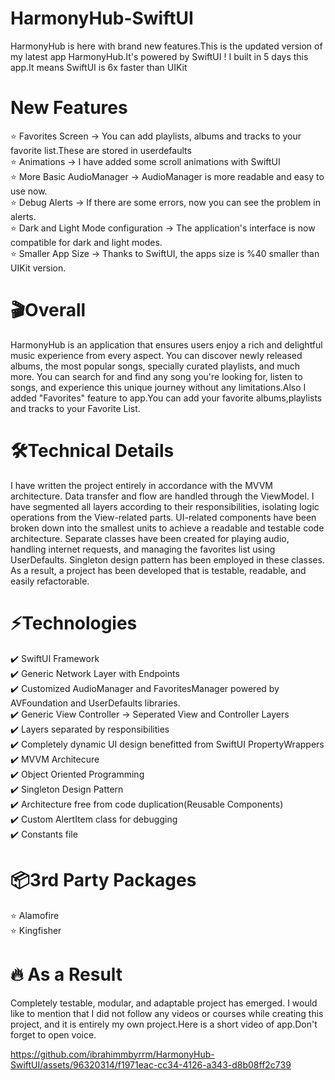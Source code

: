 # HarmonyHub-SwiftUI
HarmonyHub is here with brand new features.This is the updated version of my latest app HarmonyHub.It's powered by SwiftUI ! I built in 5 days this app.It means SwiftUI is 6x faster than UIKit
<h1>New Features</h1>
⭐️ Favorites Screen -> You can add playlists, albums and tracks to your favorite list.These are stored in userdefaults <br>
⭐️ Animations -> I have added some scroll animations with SwiftUI<br>
⭐️ More Basic AudioManager -> AudioManager is more readable and easy to use now.<br>
⭐️ Debug Alerts -> If there are some errors, now you can see the problem in alerts.<br>
⭐️ Dark and Light Mode configuration -> The application's interface is now compatible for dark and light modes.<br>
⭐️ Smaller App Size -> Thanks to SwiftUI, the apps size is %40 smaller than UIKit version.

<h1>🎬Overall</h1>
HarmonyHub is an application that ensures users enjoy a rich and delightful music experience from every aspect. You can discover newly released albums, the most popular songs, specially curated playlists, and much more. You can search for and find any song you're looking for, listen to songs, and experience this unique journey without any limitations.Also I added "Favorites" feature to app.You can add your favorite albums,playlists and tracks to your Favorite List.
<h1>🛠️Technical Details</h1>
I have written the project entirely in accordance with the MVVM architecture. Data transfer and flow are handled through the ViewModel. I have segmented all layers according to their responsibilities, isolating logic operations from the View-related parts. UI-related components have been broken down into the smallest units to achieve a readable and testable code architecture. Separate classes have been created for playing audio, handling internet requests, and managing the favorites list using UserDefaults. Singleton design pattern has been employed in these classes. As a result, a project has been developed that is testable, readable, and easily refactorable.
<h1>⚡️Technologies</h1>
✔️ SwiftUI Framework<br>
✔️ Generic Network Layer with Endpoints<br>
✔️ Customized AudioManager and FavoritesManager powered by AVFoundation and UserDefaults libraries.<br>
✔️ Generic View Controller -> Seperated View and Controller Layers<br>
✔️ Layers separated by responsibilities<br>
✔️ Completely dynamic UI design benefitted from SwiftUI PropertyWrappers<br>
✔️ MVVM Architecure<br>
✔️ Object Oriented Programming<br>
✔️ Singleton Design Pattern<br>
✔️ Architecture free from code duplication(Reusable Components)<br>
✔️ Custom AlertItem class for debugging<br>
✔️ Constants file<br>
<h1>📦3rd Party Packages</h1>
⭐️ Alamofire <br>
⭐️ Kingfisher <br>

<h1>🔥 As a Result</h1>
Completely testable, modular, and adaptable project has emerged. I would like to mention that I did not follow any videos or courses while creating this project, and it is entirely my own project.Here is a short video of app.Don't forget to open voice.



https://github.com/ibrahimmbyrrm/HarmonyHub-SwiftUI/assets/96320314/f1971eac-cc34-4126-a343-d8b08ff2c739



